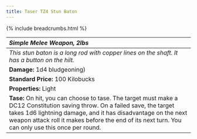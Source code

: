 ```yaml
---
title: Taser TZ4 Stun Baton
---
```


{% include breadcrumbs.html %}

| _Simple Melee Weapon, 2lbs_ | 
|:-------------|
| _This stun baton is a long rod with copper lines on the shaft. It has a button on the hilt._ | 
| **Damage:** 1d4 bludgeoning) |
| **Standard Price:** 100 Kilobucks |
| **Properties:** Light |
| **Tase:** On hit, you can choose to tase. The target must make a DC12 Constitution saving throw. On a failed save, the target takes 1d6 lightning damage, and it has disadvantage on the next weapon attack roll it makes before the end of its next turn. You can only use this once per round. |

